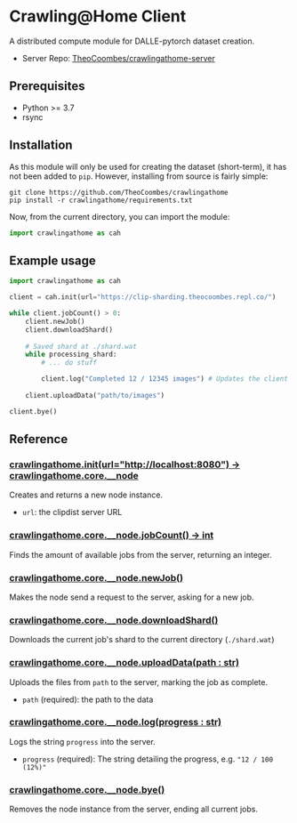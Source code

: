 # Crawling@Home Client
A distributed compute module for DALLE-pytorch dataset creation.
* Server Repo: [TheoCoombes/crawlingathome-server](https://github.com/TheoCoombes/crawlingathome-server)

## Prerequisites
* Python >= 3.7
* rsync

## Installation
As this module will only be used for creating the dataset (short-term), it has not been added to `pip`. However, installing from source is fairly simple:
```
git clone https://github.com/TheoCoombes/crawlingathome
pip install -r crawlingathome/requirements.txt
```
Now, from the current directory, you can import the module:
```py
import crawlingathome as cah
```

## Example usage
```py
import crawlingathome as cah

client = cah.init(url="https://clip-sharding.theocoombes.repl.co/")

while client.jobCount() > 0:
    client.newJob()
    client.downloadShard()
    
    # Saved shard at ./shard.wat
    while processing_shard:
        # ... do stuff

        client.log("Completed 12 / 12345 images") # Updates the client's progress to the server
    
    client.uploadData("path/to/images")

client.bye()
```

## Reference

### [crawlingathome.init(url="http://localhost:8080") -> crawlingathome.core.__node](https://github.com/TheoCoombes/clipdist/blob/main/core.py#L10)
Creates and returns a new node instance.
* `url`: the clipdist server URL

### [crawlingathome.core.__node.jobCount() -> int](https://github.com/TheoCoombes/clipdist/blob/main/core.py#L34)
Finds the amount of available jobs from the server, returning an integer.

### [crawlingathome.core.__node.newJob()](https://github.com/TheoCoombes/clipdist/blob/main/core.py#L46)
Makes the node send a request to the server, asking for a new job.

### [crawlingathome.core.__node.downloadShard()](https://github.com/TheoCoombes/clipdist/blob/main/core.py#L58)
Downloads the current job's shard to the current directory (`./shard.wat`)

### [crawlingathome.core.__node.uploadData(path : str)](https://github.com/TheoCoombes/clipdist/blob/main/core.py#L77)
Uploads the files from `path` to the server, marking the job as complete.
* `path` (required): the path to the data

### [crawlingathome.core.__node.log(progress : str)](https://github.com/TheoCoombes/clipdist/blob/main/core.py#L104)
Logs the string `progress` into the server.
* `progress` (required): The string detailing the progress, e.g. `"12 / 100 (12%)"`

### [crawlingathome.core.__node.bye()](https://github.com/TheoCoombes/clipdist/blob/main/core.py#L114)
Removes the node instance from the server, ending all current jobs.

